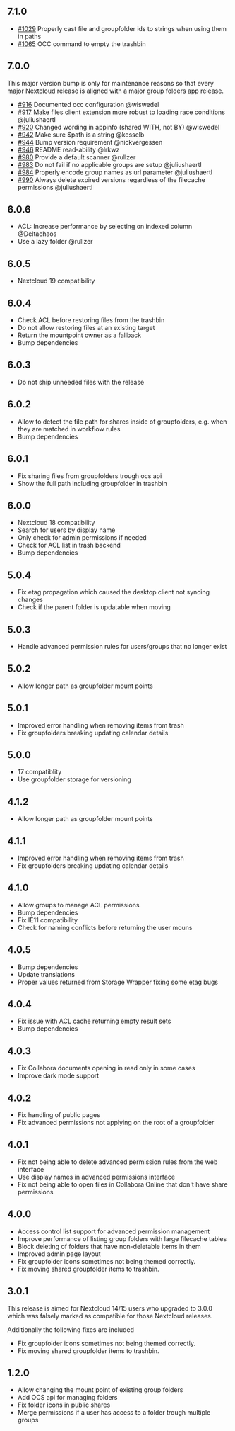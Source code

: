 ## 7.1.0

* [#1029](https://github.com/nextcloud/groupfolders/pull/1029) Properly cast file and groupfolder ids to strings when using them in paths
* [#1065](https://github.com/nextcloud/groupfolders/pull/1065) OCC command to empty the trashbin

## 7.0.0

This major version bump is only for maintenance reasons so that every major Nextcloud release is aligned with a major group folders app release.

* [#916](https://github.com/nextcloud/groupfolders/pull/916) Documented occ configuration @wiswedel
* [#917](https://github.com/nextcloud/groupfolders/pull/917) Make files client extension more robust to loading race conditions @juliushaertl
* [#920](https://github.com/nextcloud/groupfolders/pull/920) Changed wording in appinfo (shared WITH, not BY) @wiswedel
* [#942](https://github.com/nextcloud/groupfolders/pull/942) Make sure $path is a string @kesselb
* [#944](https://github.com/nextcloud/groupfolders/pull/944) Bump version requirement @nickvergessen
* [#946](https://github.com/nextcloud/groupfolders/pull/946) README read-ability @lrkwz
* [#980](https://github.com/nextcloud/groupfolders/pull/980) Provide a default scanner @rullzer
* [#983](https://github.com/nextcloud/groupfolders/pull/983) Do not fail if no applicable groups are setup @juliushaertl
* [#984](https://github.com/nextcloud/groupfolders/pull/984) Properly encode group names as url parameter @juliushaertl
* [#990](https://github.com/nextcloud/groupfolders/pull/990) Always delete expired versions regardless of the filecache permissions @juliushaertl

## 6.0.6

- ACL: Increase performance by selecting on indexed column @Deltachaos
- Use a lazy folder @rullzer

## 6.0.5

- Nextcloud 19 compatibility

## 6.0.4

- Check ACL before restoring files from the trashbin
- Do not allow restoring files at an existing target
- Return the mountpoint owner as a fallback
- Bump dependencies

## 6.0.3

- Do not ship unneeded files with the release

## 6.0.2

- Allow to detect the file path for shares inside of groupfolders, e.g. when they are matched in workflow rules
- Bump dependencies

## 6.0.1

- Fix sharing files from groupfolders trough ocs api
- Show the full path including groupfolder in trashbin

## 6.0.0

- Nextcloud 18 compatibility
- Search for users by display name
- Only check for admin permissions if needed
- Check for ACL list in trash backend
- Bump dependencies

## 5.0.4
- Fix etag propagation which caused the desktop client not syncing changes
- Check if the parent folder is updatable when moving

## 5.0.3
- Handle advanced permission rules for users/groups that no longer exist

## 5.0.2
- Allow longer path as groupfolder mount points

## 5.0.1
- Improved error handling when removing items from trash
- Fix groupfolders breaking updating calendar details    

## 5.0.0
- 17 compatiblity
- Use groupfolder storage for versioning

## 4.1.2
- Allow longer path as groupfolder mount points

## 4.1.1
- Improved error handling when removing items from trash
- Fix groupfolders breaking updating calendar details

## 4.1.0
- Allow groups to manage ACL permissions
- Bump dependencies
- Fix IE11 compatibility
- Check for naming conflicts before returning the user mouns

## 4.0.5
- Bump dependencies
- Update translations
- Proper values returned from Storage Wrapper fixing some etag bugs

## 4.0.4
- Fix issue with ACL cache returning empty result sets
- Bump dependencies

## 4.0.3
- Fix Collabora documents opening in read only in some cases
- Improve dark mode support

## 4.0.2
- Fix handling of public pages
- Fix advanced permissions not applying on the root of a groupfolder

## 4.0.1
- Fix not being able to delete advanced permission rules from the web interface
- Use display names in advanced permissions interface
- Fix not being able to open files in Collabora Online that don't have share permissions

## 4.0.0
- Access control list support for advanced permission management
- Improve performance of listing group folders with large filecache tables
- Block deleting of folders that have non-deletable items in them
- Improved admin page layout
- Fix groupfolder icons sometimes not being themed correctly.
- Fix moving shared groupfolder items to trashbin.

## 3.0.1

This release is aimed for Nextcloud 14/15 users who upgraded to 3.0.0 which was
falsely marked as compatible for those Nextcloud releases.

Additionally the following fixes are included

- Fix groupfolder icons sometimes not being themed correctly.
- Fix moving shared groupfolder items to trashbin. 

## 1.2.0

 - Allow changing the mount point of existing group folders
 - Add OCS api for managing folders
 - Fix folder icons in public shares
 - Merge permissions if a user has access to a folder trough multiple groups
